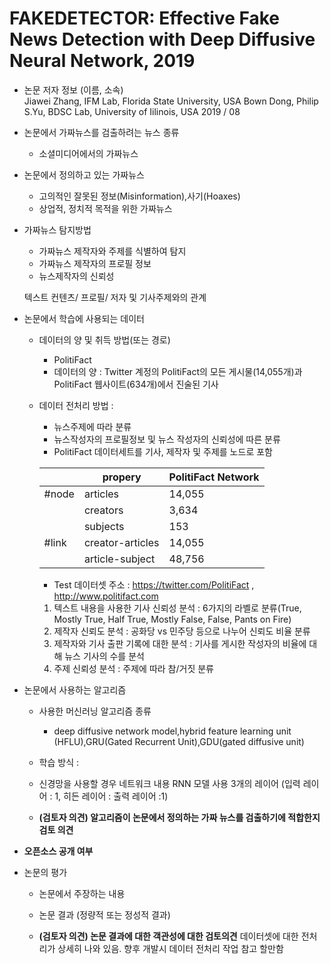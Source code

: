  # FAKEDETECTOR: Effective Fake News Detection with Deep Diffusive Neural Network, 2019
 
* 논문 저자 정보 (이름, 소속)   
Jiawei Zhang, IFM Lab, Florida State University, USA
Bown Dong, Philip S.Yu, BDSC Lab, University of Iilinois, USA
2019 / 08

* 논문에서 가짜뉴스를 검출하려는 뉴스 종류
  * 소셜미디어에서의 가짜뉴스

* 논문에서 정의하고 있는 가짜뉴스
  * 고의적인 잘못된 정보(Misinformation),사기(Hoaxes)
  * 상업적, 정치적 목적을 위한 가짜뉴스

* 가짜뉴스 탐지방법 
  * 가짜뉴스 제작자와 주제를 식별하여 탐지
  * 가짜뉴스 제작자의 프로필 정보
  * 뉴스제작자의 신뢰성
  
  텍스트 컨텐츠/ 프로필/ 저자 및 기사주제와의 관계 
      
* 논문에서 학습에 사용되는 데이터
  - 데이터의 양 및 취득 방법(또는 경로)
    - PolitiFact 
    - 데이터의 양 : Twitter 계정의 PolitiFact의 모든 게시물(14,055개)과 PolitiFact 웹사이트(634개)에서 진술된 기사
     

    
  - 데이터 전처리 방법 : 
    - 뉴스주제에 따라 분류
    - 뉴스작성자의 프로필정보 및 뉴스 작성자의 신뢰성에 따른 분류
    - PolitiFact 데이터세트를 기사, 제작자 및 주제를 노드로 포함
    
    ||propery|PolitiFact Network|
    |--|--|--|
    |#node|articles|14,055|
    |     |creators|3,634|
    |     |subjects|153|
    |#link|creator-articles|14,055|
    |     |article-subject|48,756|
    
    
      - Test 데이터셋 주소 : https://twitter.com/PolitiFact , http://www.politifact.com
      1. 텍스트 내용을 사용한 기사 신뢰성 분석 : 6가지의 라벨로 분류(True, Mostly True, Half True, Mostly False, False, Pants on Fire)  
      2. 제작자 신뢰도 분석 : 공화당 vs 민주당 등으로 나누어 신뢰도 비율 분류 
      3. 제작자와 기사 출판 기록에 대한 분석 : 기사를 게시한 작성자의 비율에 대해 뉴스 기사의 수를 분석
      4. 주제 신뢰성 분석 : 주제에 따라 참/거짓 분류 
      
    
    
* 논문에서 사용하는 알고리즘  
  - 사용한 머신러닝 알고리즘 종류 
    - deep diffusive network model,hybrid feature learning unit (HFLU),GRU(Gated Recurrent Unit),GDU(gated diffusive unit)
  - 학습 방식 : 
  - 신경망을 사용할 경우 네트워크 내용
    RNN 모델 사용
     3개의 레이어 (입력 레이어 : 1, 히든 레이어 : 출력 레이어 :1)
   

  - **(검토자 의견) 알고리즘이 논문에서 정의하는 가짜 뉴스를 검출하기에 적합한지 검토 의견** 

* **오픈소스 공개 여부** 
  
* 논문의 평가
  - 논문에서 주장하는 내용 
   
    
   - 논문 결과 (정량적 또는 정성적 결과)
    
     
  - **(검토자 의견) 논문 결과에 대한 객관성에 대한 검토의견** 
    데이터셋에 대한 전처리가 상세히 나와 있음. 향후 개발시 데이터 전처리 작업 참고 할만함


